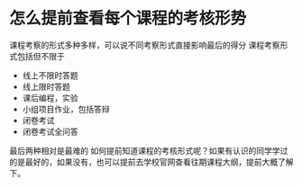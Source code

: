 # 怎么提前查看每个课程的考核形势

课程考察的形式多种多样，可以说不同考察形式直接影响最后的得分
课程考察形式包括但不限于

- 线上不限时答题
- 线上限时答题
- 课后编程，实验
- 小组项目作业，包括答辩
- 闭卷考试
- 闭卷考试全问答

最后两种相对是最难的
如何提前知道课程的考核形式呢？如果有认识的同学学过的是最好的，如果没有，也可以提前去学校官网查看往期课程大纲，提前大概了解下。
